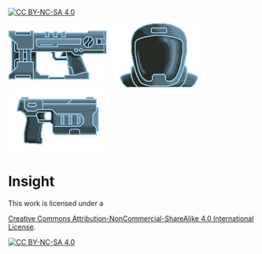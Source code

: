 [![CC BY-NC-SA 4.0][cc-by-nc-sa-shield]][cc-by-nc-sa]

![Alt text](/app/src/main/res/drawable-xxxhdpi/laser_2.png?raw=true "Optional Title")
![Alt text](/app/src/main/res/drawable-xxxhdpi/helmet_11_xxx.png?raw=true "Optional Title")
![Alt text](/app/src/main/res/drawable-xxxhdpi/shoker_2.png?raw=true "Optional Title")
# Insight


This work is licensed under a

[Creative Commons Attribution-NonCommercial-ShareAlike 4.0 International License][cc-by-nc-sa].

[![CC BY-NC-SA 4.0][cc-by-nc-sa-image]][cc-by-nc-sa]

[cc-by-nc-sa]: http://creativecommons.org/licenses/by-nc-sa/4.0/
[cc-by-nc-sa-image]: https://licensebuttons.net/l/by-nc-sa/4.0/88x31.png
[cc-by-nc-sa-shield]: https://img.shields.io/badge/License-CC%20BY--NC--SA%204.0-lightgrey.svg
